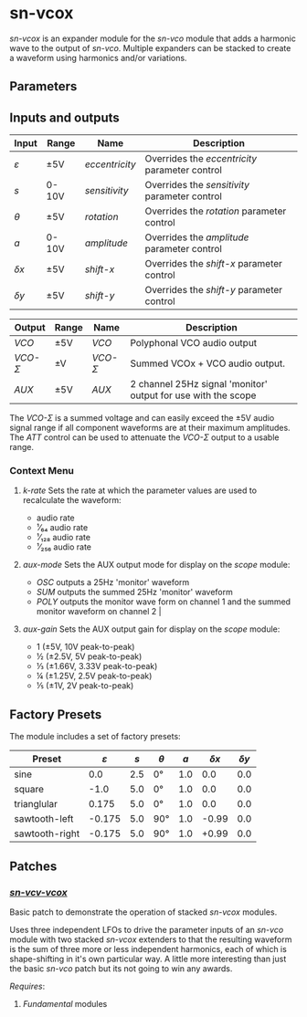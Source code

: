 # **sn-vcox**

_sn-vcox_ is an expander module for the _sn-vco_ module that adds a harmonic wave to the output of 
_sn-vco_. Multiple expanders can be stacked to create a waveform using harmonics and/or variations.

## Parameters


## Inputs and outputs

| Input      | Range | Name           | Description                                                    |
|------------|-------|----------------|----------------------------------------------------------------|
| _ε_        | ±5V   | _eccentricity_ | Overrides the _eccentricity_ parameter control                 |
| _s_        | 0-10V | _sensitivity_  | Overrides the _sensitivity_ parameter control                  |
| _θ_        | ±5V   | _rotation_     | Overrides the _rotation_ parameter control                     |
| _a_        | 0-10V | _amplitude_    | Overrides the _amplitude_ parameter control                    |
| _δx_       | ±5V   | _shift-x_      | Overrides the _shift-x_ parameter control                      |
| _δy_       | ±5V   | _shift-y_      | Overrides the _shift-y_ parameter control                      |

| Output      | Range | Name          | Description                                                    |
|------------|-------|----------------|----------------------------------------------------------------|
| _VCO_      | ±5V   | _VCO_          | Polyphonal VCO audio output                                    |
| _VCO-Σ_    | ±V    | _VCO-Σ_        | Summed VCOx + VCO audio output.                                |
| _AUX_      | ±5V   | _AUX_          | 2 channel 25Hz signal 'monitor' output for use with the scope  |


The _VCO-Σ_ is a summed voltage and can easily exceed the ±5V audio signal range if all component waveforms
are at their maximum amplitudes. The _ATT_ control can be used to attenuate the _VCO-Σ_ output to a usable
range.


### Context Menu

1. _k-rate_
   Sets the rate at which the parameter values are used to recalculate the waveform:
   - audio rate
   - ¹⁄₆₄ audio rate
   - ¹⁄₁₂₈ audio rate
   - ¹⁄₂₅₆ audio rate

2. _aux-mode_
   Sets the AUX output mode for display on the _scope_ module:
   - _OSC_ outputs a 25Hz 'monitor' waveform
   - _SUM_ outputs the summed 25Hz 'monitor' waveform
   - _POLY_ outputs the monitor wave form on channel 1 and the summed monitor waveform on channel 2 |

3. _aux-gain_
   Sets the AUX output gain for display on the _scope_ module:
   - 1 (±5V, 10V peak-to-peak)
   - ½ (±2.5V, 5V peak-to-peak)
   - ⅓ (±1.66V, 3.33V peak-to-peak)
   - ¼ (±1.25V, 2.5V peak-to-peak)
   - ⅕ (±1V, 2V peak-to-peak)

## Factory Presets

The module includes a set of factory presets:

| Preset         |  _ε_   | _s_ | _θ_ | _a_ | _δx_  | _δy_ |
|----------------|--------|-----|-----|-----|-------|------|
| sine           |  0.0   | 2.5 | 0°  | 1.0 |  0.0  | 0.0  |
| square         | -1.0   | 5.0 | 0°  | 1.0 |  0.0  | 0.0  |
| trianglular    |  0.175 | 5.0 | 0°  | 1.0 |  0.0  | 0.0  |
| sawtooth-left  | -0.175 | 5.0 | 90° | 1.0 | -0.99 | 0.0  |
| sawtooth-right | -0.175 | 5.0 | 90° | 1.0 | +0.99 | 0.0  |

## Patches

### [*sn-vcv-vcox*](/documentation/patches/sn-vcv-vcox.vcv)

Basic patch to demonstrate the operation of stacked _sn-vcox_ modules. 

Uses three independent LFOs to drive the parameter inputs of an _sn-vco_ module with two stacked _sn-vcox_ 
extenders to that the resulting waveform is the sum of three more or less independent harmonics, each
of which is shape-shifting in it's own particular way. A little more interesting than just the basic
_sn-vco_ patch but its not going to win any awards.

_Requires_:
1. _Fundamental_ modules
